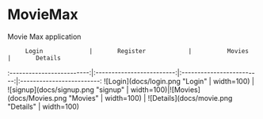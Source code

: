 # MovieMax
Movie Max application

         Login             |       Register            |          Movies            |       Details
:-------------------------:|:-------------------------:|:-------------------------:|:-------------------------:
![Login](docs/login.png "Login" | width=100)   |  ![signup](docs/signup.png "signup" | width=100)|![Movies](docs/Movies.png "Movies" | width=100)   |  ![Details](docs/movie.png "Details" | width=100)
